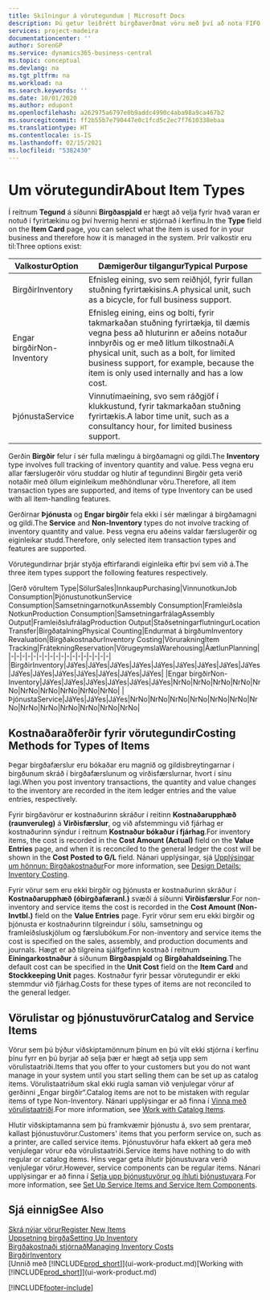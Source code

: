 ```yaml
---
title: Skilningur á vörutegundum | Microsoft Docs
description: Þú getur leiðrétt birgðaverðmat vöru með því að nota FIFO eða Meðalkostnaðaraðferð, til dæmis þegar vöruverð breytist ekki vegna viðskiptalegra ástæðna, heldur einhvers annars.
services: project-madeira
documentationcenter: ''
author: SorenGP
ms.service: dynamics365-business-central
ms.topic: conceptual
ms.devlang: na
ms.tgt_pltfrm: na
ms.workload: na
ms.search.keywords: ''
ms.date: 10/01/2020
ms.author: edupont
ms.openlocfilehash: a262975a6797e0b9addc4990c4aba98a9ca467b2
ms.sourcegitcommit: ff2b55b7e790447e0c1fcd5c2ec7f7610338ebaa
ms.translationtype: HT
ms.contentlocale: is-IS
ms.lasthandoff: 02/15/2021
ms.locfileid: "5382430"
---
```

# <a name="about-item-types"></a><span data-ttu-id="28ff5-103">Um vörutegundir</span><span class="sxs-lookup"><span data-stu-id="28ff5-103">About Item Types</span></span>
<span data-ttu-id="28ff5-104">Í reitnum **Tegund** á síðunni **Birgðaspjald** er hægt að velja fyrir hvað varan er notuð í fyrirtækinu og því hvernig henni er stjórnað í kerfinu.</span><span class="sxs-lookup"><span data-stu-id="28ff5-104">In the **Type** field on the **Item Card** page, you can select what the item is used for in your business and therefore how it is managed in the system.</span></span> <span data-ttu-id="28ff5-105">Þrír valkostir eru til:</span><span class="sxs-lookup"><span data-stu-id="28ff5-105">Three options exist:</span></span>

|<span data-ttu-id="28ff5-106">Valkostur</span><span class="sxs-lookup"><span data-stu-id="28ff5-106">Option</span></span>|<span data-ttu-id="28ff5-107">Dæmigerður tilgangur</span><span class="sxs-lookup"><span data-stu-id="28ff5-107">Typical Purpose</span></span>|
|------|-----------|
|<span data-ttu-id="28ff5-108">Birgðir</span><span class="sxs-lookup"><span data-stu-id="28ff5-108">Inventory</span></span>|<span data-ttu-id="28ff5-109">Efnisleg eining, svo sem reiðhjól, fyrir fullan stuðning fyrirtækisins.</span><span class="sxs-lookup"><span data-stu-id="28ff5-109">A physical unit, such as a bicycle, for full business support.</span></span>|
|<span data-ttu-id="28ff5-110">Engar birgðir</span><span class="sxs-lookup"><span data-stu-id="28ff5-110">Non-Inventory</span></span>|<span data-ttu-id="28ff5-111">Efnisleg eining, eins og bolti, fyrir takmarkaðan stuðning fyrirtækja, til dæmis vegna þess að hluturinn er aðeins notaður innbyrðis og er með litlum tilkostnaði.</span><span class="sxs-lookup"><span data-stu-id="28ff5-111">A physical unit, such as a bolt, for limited business support, for example, because the item is only used internally and has a low cost.</span></span>|
|<span data-ttu-id="28ff5-112">Þjónusta</span><span class="sxs-lookup"><span data-stu-id="28ff5-112">Service</span></span>|<span data-ttu-id="28ff5-113">Vinnutímaeining, svo sem ráðgjöf í klukkustund, fyrir takmarkaðan stuðning fyrirtækis.</span><span class="sxs-lookup"><span data-stu-id="28ff5-113">A labor time unit, such as a consultancy hour, for limited business support.</span></span>|

<span data-ttu-id="28ff5-114">Gerðin **Birgðir** felur í sér fulla mælingu á birgðamagni og gildi.</span><span class="sxs-lookup"><span data-stu-id="28ff5-114">The **Inventory** type involves full tracking of inventory quantity and value.</span></span> <span data-ttu-id="28ff5-115">Þess vegna eru allar færslugerðir vöru studdar og hlutir af tegundinni Birgðir geta verið notaðir með öllum eiginleikum meðhöndlunar vöru.</span><span class="sxs-lookup"><span data-stu-id="28ff5-115">Therefore, all item transaction types are supported, and items of type Inventory can be used with all item-handling features.</span></span>

<span data-ttu-id="28ff5-116">Gerðirnar **Þjónusta** og **Engar birgðir** fela ekki í sér mælingar á birgðamagni og gildi.</span><span class="sxs-lookup"><span data-stu-id="28ff5-116">The **Service** and **Non-Inventory** types do not involve tracking of inventory quantity and value.</span></span> <span data-ttu-id="28ff5-117">Þess vegna eru aðeins valdar færslugerðir og eiginleikar studd.</span><span class="sxs-lookup"><span data-stu-id="28ff5-117">Therefore, only selected item transaction types and features are supported.</span></span>

<span data-ttu-id="28ff5-118">Vörutegundirnar þrjár styðja eftirfarandi eiginleika eftir því sem við á.</span><span class="sxs-lookup"><span data-stu-id="28ff5-118">The three item types support the following features respectively.</span></span>

|<span data-ttu-id="28ff5-119">Gerð vöru</span><span class="sxs-lookup"><span data-stu-id="28ff5-119">Item Type</span></span>|<span data-ttu-id="28ff5-120">Sölur</span><span class="sxs-lookup"><span data-stu-id="28ff5-120">Sales</span></span>|<span data-ttu-id="28ff5-121">Innkaup</span><span class="sxs-lookup"><span data-stu-id="28ff5-121">Purchasing</span></span>|<span data-ttu-id="28ff5-122">Vinnunotkun</span><span class="sxs-lookup"><span data-stu-id="28ff5-122">Job Consumption</span></span>|<span data-ttu-id="28ff5-123">Þjónustunotkun</span><span class="sxs-lookup"><span data-stu-id="28ff5-123">Service Consumption</span></span>|<span data-ttu-id="28ff5-124">Samsetningarnotkun</span><span class="sxs-lookup"><span data-stu-id="28ff5-124">Assembly Consumption</span></span>|<span data-ttu-id="28ff5-125">Framleiðsla Notkun</span><span class="sxs-lookup"><span data-stu-id="28ff5-125">Production Consumption</span></span>|<span data-ttu-id="28ff5-126">Samsetningarfrálag</span><span class="sxs-lookup"><span data-stu-id="28ff5-126">Assembly Output</span></span>|<span data-ttu-id="28ff5-127">Framleiðslufrálag</span><span class="sxs-lookup"><span data-stu-id="28ff5-127">Production Output</span></span>|<span data-ttu-id="28ff5-128">Staðsetningarflutningur</span><span class="sxs-lookup"><span data-stu-id="28ff5-128">Location Transfer</span></span>|<span data-ttu-id="28ff5-129">Birgðatalning</span><span class="sxs-lookup"><span data-stu-id="28ff5-129">Physical Counting</span></span>|<span data-ttu-id="28ff5-130">Endurmat á birgðum</span><span class="sxs-lookup"><span data-stu-id="28ff5-130">Inventory Revaluation</span></span>|<span data-ttu-id="28ff5-131">Birgðakostnaður</span><span class="sxs-lookup"><span data-stu-id="28ff5-131">Inventory Costing</span></span>|<span data-ttu-id="28ff5-132">Vörurakning</span><span class="sxs-lookup"><span data-stu-id="28ff5-132">Item Tracking</span></span>|<span data-ttu-id="28ff5-133">Frátekning</span><span class="sxs-lookup"><span data-stu-id="28ff5-133">Reservation</span></span>|<span data-ttu-id="28ff5-134">Vörugeymsla</span><span class="sxs-lookup"><span data-stu-id="28ff5-134">Warehousing</span></span>|<span data-ttu-id="28ff5-135">Áætlun</span><span class="sxs-lookup"><span data-stu-id="28ff5-135">Planning</span></span>|
|-|-|-|-|-|-|-|-|-|-|-|-|-|-|-|-|-|-|
|<span data-ttu-id="28ff5-136">Birgðir</span><span class="sxs-lookup"><span data-stu-id="28ff5-136">Inventory</span></span>|<span data-ttu-id="28ff5-137">Já</span><span class="sxs-lookup"><span data-stu-id="28ff5-137">Yes</span></span>|<span data-ttu-id="28ff5-138">Já</span><span class="sxs-lookup"><span data-stu-id="28ff5-138">Yes</span></span>|<span data-ttu-id="28ff5-139">Já</span><span class="sxs-lookup"><span data-stu-id="28ff5-139">Yes</span></span>|<span data-ttu-id="28ff5-140">Já</span><span class="sxs-lookup"><span data-stu-id="28ff5-140">Yes</span></span>|<span data-ttu-id="28ff5-141">Já</span><span class="sxs-lookup"><span data-stu-id="28ff5-141">Yes</span></span>|<span data-ttu-id="28ff5-142">Já</span><span class="sxs-lookup"><span data-stu-id="28ff5-142">Yes</span></span>|<span data-ttu-id="28ff5-143">Já</span><span class="sxs-lookup"><span data-stu-id="28ff5-143">Yes</span></span>|<span data-ttu-id="28ff5-144">Já</span><span class="sxs-lookup"><span data-stu-id="28ff5-144">Yes</span></span>|<span data-ttu-id="28ff5-145">Já</span><span class="sxs-lookup"><span data-stu-id="28ff5-145">Yes</span></span>|<span data-ttu-id="28ff5-146">Já</span><span class="sxs-lookup"><span data-stu-id="28ff5-146">Yes</span></span>|<span data-ttu-id="28ff5-147">Já</span><span class="sxs-lookup"><span data-stu-id="28ff5-147">Yes</span></span>|<span data-ttu-id="28ff5-148">Já</span><span class="sxs-lookup"><span data-stu-id="28ff5-148">Yes</span></span>|<span data-ttu-id="28ff5-149">Já</span><span class="sxs-lookup"><span data-stu-id="28ff5-149">Yes</span></span>|<span data-ttu-id="28ff5-150">Já</span><span class="sxs-lookup"><span data-stu-id="28ff5-150">Yes</span></span>|<span data-ttu-id="28ff5-151">Já</span><span class="sxs-lookup"><span data-stu-id="28ff5-151">Yes</span></span>|<span data-ttu-id="28ff5-152">Já</span><span class="sxs-lookup"><span data-stu-id="28ff5-152">Yes</span></span>|
|<span data-ttu-id="28ff5-153">Engar birgðir</span><span class="sxs-lookup"><span data-stu-id="28ff5-153">Non-Inventory</span></span>|<span data-ttu-id="28ff5-154">Já</span><span class="sxs-lookup"><span data-stu-id="28ff5-154">Yes</span></span>|<span data-ttu-id="28ff5-155">Já</span><span class="sxs-lookup"><span data-stu-id="28ff5-155">Yes</span></span>|<span data-ttu-id="28ff5-156">Já</span><span class="sxs-lookup"><span data-stu-id="28ff5-156">Yes</span></span>|<span data-ttu-id="28ff5-157">Já</span><span class="sxs-lookup"><span data-stu-id="28ff5-157">Yes</span></span>|<span data-ttu-id="28ff5-158">Já</span><span class="sxs-lookup"><span data-stu-id="28ff5-158">Yes</span></span>|<span data-ttu-id="28ff5-159">Já</span><span class="sxs-lookup"><span data-stu-id="28ff5-159">Yes</span></span>|<span data-ttu-id="28ff5-160">Nr</span><span class="sxs-lookup"><span data-stu-id="28ff5-160">No</span></span>|<span data-ttu-id="28ff5-161">Nr</span><span class="sxs-lookup"><span data-stu-id="28ff5-161">No</span></span>|<span data-ttu-id="28ff5-162">Nr</span><span class="sxs-lookup"><span data-stu-id="28ff5-162">No</span></span>|<span data-ttu-id="28ff5-163">Nr</span><span class="sxs-lookup"><span data-stu-id="28ff5-163">No</span></span>|<span data-ttu-id="28ff5-164">Nr</span><span class="sxs-lookup"><span data-stu-id="28ff5-164">No</span></span>|<span data-ttu-id="28ff5-165">Nr</span><span class="sxs-lookup"><span data-stu-id="28ff5-165">No</span></span>|<span data-ttu-id="28ff5-166">Nr</span><span class="sxs-lookup"><span data-stu-id="28ff5-166">No</span></span>|<span data-ttu-id="28ff5-167">Nr</span><span class="sxs-lookup"><span data-stu-id="28ff5-167">No</span></span>|<span data-ttu-id="28ff5-168">Nr</span><span class="sxs-lookup"><span data-stu-id="28ff5-168">No</span></span>|<span data-ttu-id="28ff5-169">Nr</span><span class="sxs-lookup"><span data-stu-id="28ff5-169">No</span></span>|
|<span data-ttu-id="28ff5-170">Þjónusta</span><span class="sxs-lookup"><span data-stu-id="28ff5-170">Service</span></span>|<span data-ttu-id="28ff5-171">Já</span><span class="sxs-lookup"><span data-stu-id="28ff5-171">Yes</span></span>|<span data-ttu-id="28ff5-172">Já</span><span class="sxs-lookup"><span data-stu-id="28ff5-172">Yes</span></span>|<span data-ttu-id="28ff5-173">Já</span><span class="sxs-lookup"><span data-stu-id="28ff5-173">Yes</span></span>|<span data-ttu-id="28ff5-174">Nr</span><span class="sxs-lookup"><span data-stu-id="28ff5-174">No</span></span>|<span data-ttu-id="28ff5-175">Nr</span><span class="sxs-lookup"><span data-stu-id="28ff5-175">No</span></span>|<span data-ttu-id="28ff5-176">Nr</span><span class="sxs-lookup"><span data-stu-id="28ff5-176">No</span></span>|<span data-ttu-id="28ff5-177">Nr</span><span class="sxs-lookup"><span data-stu-id="28ff5-177">No</span></span>|<span data-ttu-id="28ff5-178">Nr</span><span class="sxs-lookup"><span data-stu-id="28ff5-178">No</span></span>|<span data-ttu-id="28ff5-179">Nr</span><span class="sxs-lookup"><span data-stu-id="28ff5-179">No</span></span>|<span data-ttu-id="28ff5-180">Nr</span><span class="sxs-lookup"><span data-stu-id="28ff5-180">No</span></span>|<span data-ttu-id="28ff5-181">Nr</span><span class="sxs-lookup"><span data-stu-id="28ff5-181">No</span></span>|<span data-ttu-id="28ff5-182">Nr</span><span class="sxs-lookup"><span data-stu-id="28ff5-182">No</span></span>|<span data-ttu-id="28ff5-183">Nr</span><span class="sxs-lookup"><span data-stu-id="28ff5-183">No</span></span>|<span data-ttu-id="28ff5-184">Nr</span><span class="sxs-lookup"><span data-stu-id="28ff5-184">No</span></span>|<span data-ttu-id="28ff5-185">Nr</span><span class="sxs-lookup"><span data-stu-id="28ff5-185">No</span></span>|<span data-ttu-id="28ff5-186">Nr</span><span class="sxs-lookup"><span data-stu-id="28ff5-186">No</span></span>|

## <a name="costing-methods-for-types-of-items"></a><span data-ttu-id="28ff5-187">Kostnaðaraðferðir fyrir vörutegundir</span><span class="sxs-lookup"><span data-stu-id="28ff5-187">Costing Methods for Types of Items</span></span>
<span data-ttu-id="28ff5-188">Þegar birgðafærslur eru bókaðar eru magnið og gildisbreytingarnar í birgðunum skráð í birgðafærslunum og virðisfærslurnar, hvort í sínu lagi.</span><span class="sxs-lookup"><span data-stu-id="28ff5-188">When you post inventory transactions, the quantity and value changes to the inventory are recorded in the item ledger entries and the value entries, respectively.</span></span> 

<span data-ttu-id="28ff5-189">Fyrir birgðavörur er kostnaðurinn skráður í reitinn **Kostnaðarupphæð (raunveruleg)** á **Virðisfærslur**, og við afstemmingu við fjárhag er kostnaðurinn sýndur í reitnum **Kostnaður bókaður í fjárhag**.</span><span class="sxs-lookup"><span data-stu-id="28ff5-189">For inventory items, the cost is recorded in the **Cost Amount (Actual)** field on the **Value Entries** page, and when it is reconciled to the general ledger the cost will be shown in the **Cost Posted to G/L** field.</span></span> <span data-ttu-id="28ff5-190">Nánari upplýsingar, sjá [Upplýsingar um hönnun: Birgðakostnaður](design-details-inventory-costing.md)</span><span class="sxs-lookup"><span data-stu-id="28ff5-190">For more information, see [Design Details: Inventory Costing](design-details-inventory-costing.md).</span></span>

<span data-ttu-id="28ff5-191">Fyrir vörur sem eru ekki birgðir og þjónusta er kostnaðurinn skráður í **Kostnaðarupphæð (óbirgðafæranl.)** svæði á síðunni **Virðisfærslur**.</span><span class="sxs-lookup"><span data-stu-id="28ff5-191">For non-inventory and service items the cost is recorded in the **Cost Amount (Non-Invtbl.)** field on the **Value Entries** page.</span></span> <span data-ttu-id="28ff5-192">Fyrir vörur sem eru ekki birgðir og þjónusta er kostnaðurinn tilgreindur í sölu, samsetningu og framleiðsluskjölum og færslubókum.</span><span class="sxs-lookup"><span data-stu-id="28ff5-192">For non-inventory and service items the cost is specified on the sales, assembly, and production documents and journals.</span></span> <span data-ttu-id="28ff5-193">Hægt er að tilgreina sjálfgefinn kostnað í reitnum **Einingarkostnaður** á síðunum **Birgðaspjald** og **Birgðahaldseining**.</span><span class="sxs-lookup"><span data-stu-id="28ff5-193">The default cost can be specified in the **Unit Cost** field on the **Item Card** and **Stockkeeping Unit** pages.</span></span> <span data-ttu-id="28ff5-194">Kostnaður fyrir þessar vörutegundir er ekki stemmdur við fjárhag.</span><span class="sxs-lookup"><span data-stu-id="28ff5-194">Costs for these types of items are not reconciled to the general ledger.</span></span> 

## <a name="catalog-and-service-items"></a><span data-ttu-id="28ff5-195">Vörulistar og þjónustuvörur</span><span class="sxs-lookup"><span data-stu-id="28ff5-195">Catalog and Service Items</span></span>
<span data-ttu-id="28ff5-196">Vörur sem þú býður viðskiptamönnum þínum en þú vilt ekki stjórna í kerfinu þínu fyrr en þú byrjar að selja þær er hægt að setja upp sem vörulistaatriði.</span><span class="sxs-lookup"><span data-stu-id="28ff5-196">Items that you offer to your customers but you do not want manage in your system until you start selling them can be set up as catalog items.</span></span> <span data-ttu-id="28ff5-197">Vörulistaatriðum skal ekki rugla saman við venjulegar vörur af gerðinni „Engar birgðir“.</span><span class="sxs-lookup"><span data-stu-id="28ff5-197">Catalog items are not to be mistaken with regular items of type Non-Inventory.</span></span> <span data-ttu-id="28ff5-198">Nánari upplýsingar er að finna í [Vinna með vörulistaatriði](inventory-how-work-nonstock-items.md).</span><span class="sxs-lookup"><span data-stu-id="28ff5-198">For more information, see [Work with Catalog Items](inventory-how-work-nonstock-items.md).</span></span>

<span data-ttu-id="28ff5-199">Hlutir viðskiptamanna sem þú framkvæmir þjónustu á, svo sem prentarar, kallast þjónustuvörur.</span><span class="sxs-lookup"><span data-stu-id="28ff5-199">Customers' items that you perform service on, such as a printer, are called service items.</span></span> <span data-ttu-id="28ff5-200">Þjónustuvörur hafa ekkert að gera með venjulegar vörur eða vörulistaatriði.</span><span class="sxs-lookup"><span data-stu-id="28ff5-200">Service items have nothing to do with regular or catalog items.</span></span> <span data-ttu-id="28ff5-201">Hins vegar geta íhlutir þjónustuvara verið venjulegar vörur.</span><span class="sxs-lookup"><span data-stu-id="28ff5-201">However, service components can be regular items.</span></span> <span data-ttu-id="28ff5-202">Nánari upplýsingar er að finna í [Setja upp þjónustuvörur og íhluti þjónustuvara](service-how-setup-service-items.md).</span><span class="sxs-lookup"><span data-stu-id="28ff5-202">For more information, see [Set Up Service Items and Service Item Components](service-how-setup-service-items.md).</span></span>

## <a name="see-also"></a><span data-ttu-id="28ff5-203">Sjá einnig</span><span class="sxs-lookup"><span data-stu-id="28ff5-203">See Also</span></span>
[<span data-ttu-id="28ff5-204">Skrá nýjar vörur</span><span class="sxs-lookup"><span data-stu-id="28ff5-204">Register New Items</span></span>](inventory-how-register-new-items.md)  
[<span data-ttu-id="28ff5-205">Uppsetning birgða</span><span class="sxs-lookup"><span data-stu-id="28ff5-205">Setting Up Inventory</span></span>](inventory-setup-inventory.md)  
[<span data-ttu-id="28ff5-206">Birgðakostnaði stjórnað</span><span class="sxs-lookup"><span data-stu-id="28ff5-206">Managing Inventory Costs</span></span>](finance-manage-inventory-costs.md)  
[<span data-ttu-id="28ff5-207">Birgðir</span><span class="sxs-lookup"><span data-stu-id="28ff5-207">Inventory</span></span>](inventory-manage-inventory.md)  
<span data-ttu-id="28ff5-208">[Unnið með [!INCLUDE[prod_short](includes/prod_short.md)]](ui-work-product.md)</span><span class="sxs-lookup"><span data-stu-id="28ff5-208">[Working with [!INCLUDE[prod_short](includes/prod_short.md)]](ui-work-product.md)</span></span>


[!INCLUDE[footer-include](includes/footer-banner.md)]